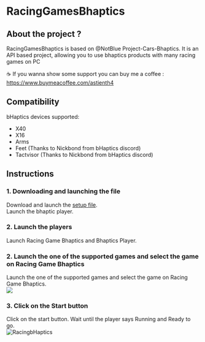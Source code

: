 # RacingGamesBhaptics
## About the project ?

RacingGamesBhaptics is based on @NotBlue Project-Cars-Bhaptics.
It is an API based project, allowing you to use bhaptics products with many racing games on PC

☕  If you wanna show some support you can buy me a coffee : https://www.buymeacoffee.com/astienth4

## Compatibility

bHaptics devices supported:
- X40
- X16
- Arms
- Feet (Thanks to Nickbond from bHaptics discord)
- Tactvisor (Thanks to Nickbond from bHaptics discord)

## Instructions

### 1. Downloading and launching the file
Download and launch the <a href="https://github.com/Astienth/RacingGamesBhaptics/releases/download/0.0.1/racingbhaptics.Setup.0.0.1.exe">setup file</a>.<br/>
Launch the bhaptic player.<br/>


### 2. Launch the players
Launch Racing Game Bhaptics and Bhaptics Player. <br/>

### 2. Launch the one of the supported  games and select the game on Racing Game Bhaptics
Launch the one of the supported  games and select the game on Racing Game Bhaptics.<br/>
![](https://ibb.co/8bf3Dk1)

### 3. Click on the Start button
Click on the start button. Wait until the player says Running and Ready to go.<br/>
<img src="https://ibb.co/44GVnGM" alt="RacingbHaptics" border="0" />

